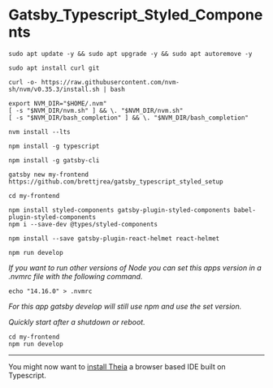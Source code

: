 # Gatsby_Typescript_Styled_Components

```
sudo apt update -y && sudo apt upgrade -y && sudo apt autoremove -y
```

```
sudo apt install curl git
```

```
curl -o- https://raw.githubusercontent.com/nvm-sh/nvm/v0.35.3/install.sh | bash
```
```
export NVM_DIR="$HOME/.nvm"
[ -s "$NVM_DIR/nvm.sh" ] && \. "$NVM_DIR/nvm.sh"
[ -s "$NVM_DIR/bash_completion" ] && \. "$NVM_DIR/bash_completion"
```

```
nvm install --lts
```

```
npm install -g typescript
```

```
npm install -g gatsby-cli
```

```
gatsby new my-frontend https://github.com/brettjrea/gatsby_typescript_styled_setup
```

```
cd my-frontend
```

```
npm install styled-components gatsby-plugin-styled-components babel-plugin-styled-components
npm i --save-dev @types/styled-components
```

```
npm install --save gatsby-plugin-react-helmet react-helmet
```

```
npm run develop
```

*If you want to run other versions of Node you can set this apps version in a .nvmrc file with the following command.*
```
echo "14.16.0" > .nvmrc
```

*For this app gatsby develop will still use npm and use the set version.*

*Quickly start after a shutdown or reboot.*

```
cd my-frontend
npm run develop
```

---

You might now want to [install Theia](https://github.com/brettjrea/Debian_Theia_IDE_Patched) a browser based IDE built on Typescript.

